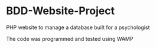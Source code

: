 # BDD-Website-Project
PHP website to manage a database built for a psychologist

The code was programmed and tested using WAMP
